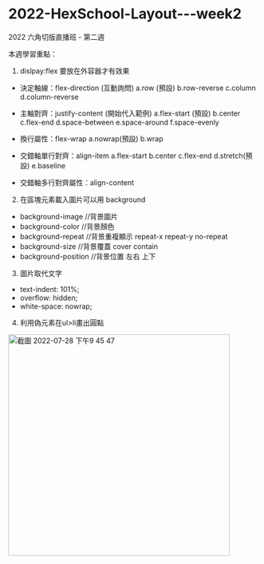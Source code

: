 # 2022-HexSchool-Layout---week2
2022 六角切版直播班 - 第二週

本週學習重點：

1. dislpay:flex 要放在外容器才有效果

  - 決定軸線：flex-direction (互動詢問)
  a.row (預設)
  b.row-reverse
  c.column
  d.column-reverse
  
  - 主軸對齊：justify-content (開始代入範例)
  a.flex-start (預設)
  b.center
  c.flex-end
  d.space-between
  e.space-around
  f.space-evenly
  
  - 換行屬性：flex-wrap
  a.nowrap(預設)
  b.wrap
  
  - 交錯軸單行對齊：align-item
  a.flex-start
  b.center
  c.flex-end
  d.stretch(預設)
  e.baseline

  - 交錯軸多行對齊屬性：align-content

2. 在區塊元素載入圖片可以用 background
 
  - background-image    //背景圖片 
  - background-color    //背景顏色
  - background-repeat   //背景重複顯示 repeat-x repeat-y no-repeat
  - background-size     //背景覆蓋 cover contain 
  - background-position //背景位置 左右 上下

3. 圖片取代文字
  
  - text-indent: 101%;
  - overflow: hidden;
  - white-space: nowrap;
  
4. 利用偽元素在ul>li畫出圓點
<img width="444" alt="截圖 2022-07-28 下午9 45 47" src="https://user-images.githubusercontent.com/106324011/181520865-d103b64e-fb78-4531-8575-0131e74380e1.png">
